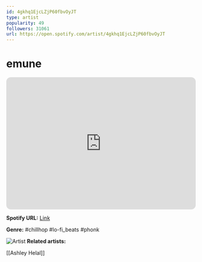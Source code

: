 ```yaml
---
id: 4gkhq1EjcLZjP60fbvOyJT
type: artist
popularity: 49
followers: 31061
url: https://open.spotify.com/artist/4gkhq1EjcLZjP60fbvOyJT
---
```

# emune

<iframe style="border-radius:12px" src="https://open.spotify.com/embed/artist/4gkhq1EjcLZjP60fbvOyJT" width="100%" height="352" frameBorder="0" allowfullscreen="" allow="autoplay; clipboard-write; encrypted-media; fullscreen; picture-in-picture" loading="lazy"></iframe>

**Spotify URL:** [Link](https://open.spotify.com/artist/4gkhq1EjcLZjP60fbvOyJT)

**Genre:**  #chillhop #lo-fi_beats #phonk

![Artist](https://i.scdn.co/image/ab6761610000e5ebf89c0d95e3184d99452f24f1)
**Related artists:**

[[Ashley Helal]]

